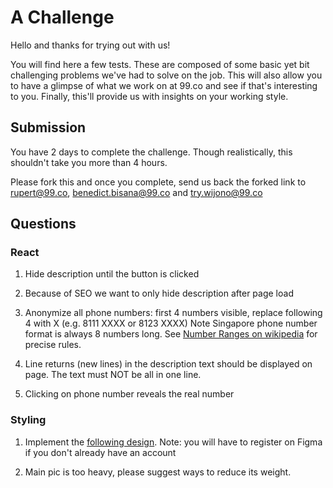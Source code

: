 # A Challenge

Hello and thanks for trying out with us!

You will find here a few tests. These are composed of some basic yet bit challenging problems we've had to solve on the job.
This will also allow you to have a glimpse of what we work on at 99.co and see if that's interesting to you.
Finally, this'll provide us with insights on your working style.

## Submission

You have 2 days to complete the challenge. Though realistically, this shouldn't take you more than 4 hours.

Please fork this and once you complete, send us back the forked link to rupert@99.co, benedict.bisana@99.co and try.wijono@99.co 

## Questions

### React

1. Hide description until the button is clicked

2. Because of SEO we want to only hide description after page load

3. Anonymize all phone numbers: first 4 numbers visible, replace following 4 with X (e.g. 8111 XXXX or 8123 XXXX)
   Note Singapore phone number format is always 8 numbers long.
   See [Number Ranges on wikipedia](https://en.wikipedia.org/wiki/Telephone_numbers_in_Singapore#Number_ranges) for precise rules.

4. Line returns (new lines) in the description text should be displayed on page. The text must NOT be all in one line.

5. Clicking on phone number reveals the real number



### Styling

1. Implement the [following design](https://www.figma.com/file/zT67hKBce1jfyZPkx5cGrg/FE-challenge---Project-card-design).
   Note: you will have to register on Figma if you don't already have an account

2. Main pic is too heavy, please suggest ways to reduce its weight.
